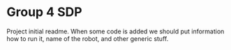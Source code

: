 Group 4 SDP
=============

Project initial readme. When some code is added we should put information how to run it,
name of the robot, and other generic stuff.